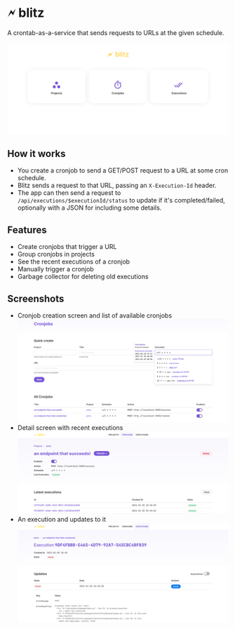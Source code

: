 ﻿# 🗲 blitz

A crontab-as-a-service that sends requests to URLs at the given schedule.

![](docs/images/home.png)

## How it works

- You create a cronjob to send a GET/POST request to a URL at some cron schedule.
- Blitz sends a request to that URL, passing an `X-Execution-Id` header.
- The app can then send a request to `/api/executions/$executionId/status` to update if it's completed/failed, optionally with a JSON for
  including some details.

## Features

- Create cronjobs that trigger a URL
- Group cronjobs in projects
- See the recent executions of a cronjob
- Manually trigger a cronjob
- Garbage collector for deleting old executions

## Screenshots

- Cronjob creation screen and list of available cronjobs
  ![](docs/images/cronjobs.png)
- Detail screen with recent executions
  ![](docs/images/cronjob.png)
- An execution and updates to it
  ![](docs/images/execution.png)